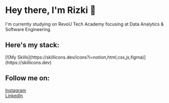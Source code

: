 <h1>Hey there, I'm Rizki 👋</h1>

<p>I'm currently studying on RevoU Tech Academy focusing at Data Analytics & Software Engineering.</p>


<h2>Here's my stack:</h2>
[![My Skills](https://skillicons.dev/icons?i=notion,html,css,js,figma)](https://skillicons.dev)



<H2>Follow me on:</H2>
<a href="https://instagram.com/rizkihidayatulfadlii?" alt="Instagram">Instagram</a> <br>
<a href="https://www.linkedin.com/in/rizkihidayatulfadli/" alt="LinkedIn">LinkedIn</a>
